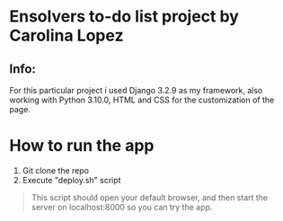 # Ensolvers to-do list project by Carolina Lopez

## Info:
For this particular project i used Django 3.2.9 as my framework, also working with Python 3.10.0, HTML and CSS for the customization of the page.

# How to run the app
1. Git clone the repo
2. Execute "deploy.sh" script
> This script should open your default browser, and then start the server on localhost:8000 so you can try the app.